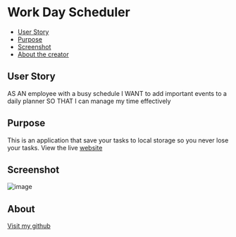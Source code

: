 # Work Day Scheduler

- [User Story](#user-story)
- [Purpose](#purpose)
- [Screenshot](#screenshot)
- [About the creator](#about)
## User Story

AS AN employee with a busy schedule
I WANT to add important events to a daily planner
SO THAT I can manage my time effectively

## Purpose
This is an application that save your tasks to local storage so you never lose your tasks.
View the live [website](https://jaydencowley.github.io/Third-party-API-Challenge/)
## Screenshot
![image](https://user-images.githubusercontent.com/98612225/183217778-09faad9e-bbfa-43df-8a9e-8982f1b59a89.png)

## About
[Visit my github](https://github.com/JaydenCowley)
